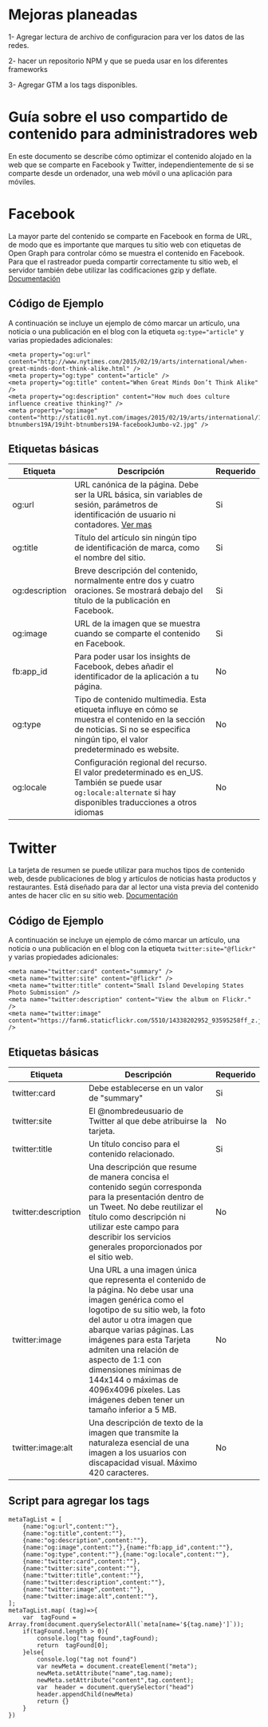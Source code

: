 # Mejoras planeadas

1- Agregar lectura de archivo de configuracion para ver los datos de las redes.

2- hacer un repositorio NPM y que se pueda usar en los diferentes frameworks

3- Agregar GTM a los tags disponibles.

# Guía sobre el uso compartido de contenido para administradores web

En este documento se describe cómo optimizar el contenido alojado en la web que se comparte en Facebook y Twitter, independientemente de si se comparte desde un ordenador, una web móvil o una aplicación para móviles.


# Facebook

La mayor parte del contenido se comparte en Facebook en forma de URL, de modo que es importante que marques tu sitio web con etiquetas de Open Graph para controlar cómo se muestra el contenido en Facebook. Para que el rastreador pueda compartir correctamente tu sitio web, el servidor también debe utilizar las codificaciones gzip y deflate. [Documentación](https://developers.facebook.com/docs/sharing/webmasters/#testing)

## Código de Ejemplo
A continuación se incluye un ejemplo de cómo marcar un artículo, una noticia o una publicación en el blog con la etiqueta `og:type="article"` y varias propiedades adicionales:

    <meta property="og:url" content="http://www.nytimes.com/2015/02/19/arts/international/when-great-minds-dont-think-alike.html" /> 
    <meta property="og:type" content="article" />
    <meta property="og:title" content="When Great Minds Don’t Think Alike" /> 
    <meta property="og:description" content="How much does culture influence creative thinking?" />
    <meta property="og:image" content="http://static01.nyt.com/images/2015/02/19/arts/international/19iht-btnumbers19A/19iht-btnumbers19A-facebookJumbo-v2.jpg" />

## Etiquetas básicas

|Etiqueta|  Descripción|Requerido|
|--|--|--|
| og:url | URL canónica de la página. Debe ser la URL básica, sin variables de sesión, parámetros de identificación de usuario ni contadores. [Ver mas](https://developers.facebook.com/docs/sharing/webmasters/)|Si|
|og:title| Título del artículo sin ningún tipo de identificación de marca, como el nombre del sitio.|Si|
|og:description| Breve descripción del contenido, normalmente entre dos y cuatro oraciones. Se mostrará debajo del título de la publicación en Facebook.|Si|
|og:image| URL de la imagen que se muestra cuando se comparte el contenido en Facebook.|Si|
|fb:app_id| Para poder usar los insights de Facebook, debes añadir el identificador de la aplicación a tu página.|No|
|og:type| Tipo de contenido multimedia. Esta etiqueta influye en cómo se muestra el contenido en la sección de noticias. Si no se especifica ningún tipo, el valor predeterminado es website.|No|
|og:locale| Configuración regional del recurso. El valor predeterminado es en_US. También se puede usar `og:locale:alternate` si hay disponibles traducciones a otros idiomas|No|

# Twitter

La tarjeta de resumen se puede utilizar para muchos tipos de contenido web, desde publicaciones de blog y artículos de noticias hasta productos y restaurantes. Está diseñado para dar al lector una vista previa del contenido antes de hacer clic en su sitio web. [Documentación](https://developer.twitter.com/en/docs/twitter-for-websites/cards/overview/summary)

## Código de Ejemplo

A continuación se incluye un ejemplo de cómo marcar un artículo, una noticia o una publicación en el blog con la etiqueta `twitter:site="@flickr"` y varias propiedades adicionales:

    <meta name="twitter:card" content="summary" />
    <meta name="twitter:site" content="@flickr" />
    <meta name="twitter:title" content="Small Island Developing States Photo Submission" />
    <meta name="twitter:description" content="View the album on Flickr." />
    <meta name="twitter:image" content="https://farm6.staticflickr.com/5510/14338202952_93595258ff_z.jpg" />

## Etiquetas básicas

|Etiqueta|  Descripción|Requerido|
|--|--|--|
| twitter:card | Debe establecerse en un valor de "summary"|Si|
|twitter:site| El @nombredeusuario de Twitter al que debe atribuirse la tarjeta.|No|
|twitter:title| Un título conciso para el contenido relacionado.|Si|
|twitter:description| Una descripción que resume de manera concisa el contenido según corresponda para la presentación dentro de un Tweet. No debe reutilizar el título como descripción ni utilizar este campo para describir los servicios generales proporcionados por el sitio web.|No|
|twitter:image| Una URL a una imagen única que representa el contenido de la página. No debe usar una imagen genérica como el logotipo de su sitio web, la foto del autor u otra imagen que abarque varias páginas. Las imágenes para esta Tarjeta admiten una relación de aspecto de 1:1 con dimensiones mínimas de 144x144 o máximas de 4096x4096 píxeles. Las imágenes deben tener un tamaño inferior a 5 MB.|No|
|twitter:image:alt| Una descripción de texto de la imagen que transmite la naturaleza esencial de una imagen a los usuarios con discapacidad visual. Máximo 420 caracteres.|No|

## Script para agregar los tags

    metaTagList = [ 
	    {name:"og:url",content:""},
	    {name:"og:title",content:""},
	    {name:"og:description",content:""},
	    {name:"og:image",content:""},{name:"fb:app_id",content:""},
	    {name:"og:type",content:""},{name:"og:locale",content:""},
	    {name:"twitter:card",content:""},
	    {name:"twitter:site",content:""},
	    {name:"twitter:title",content:""},
	    {name:"twitter:description",content:""},
	    {name:"twitter:image",content:""},
	    {name:"twitter:image:alt",content:""},
	];
	metaTagList.map( (tag)=>{
		var  tagFound = Array.from(document.querySelectorAll(`meta[name='${tag.name}']`));
		if(tagFound.length > 0){ 
			console.log("tag found",tagFound);
			return  tagFound[0];
		}else{
			console.log("tag not found")
			var newMeta = document.createElement("meta");
			newMeta.setAttribute("name",tag.name);
			newMeta.setAttribute("content",tag.content);
			var  header = document.querySelector("head")
			header.appendChild(newMeta)
			return {}
		}
	})
